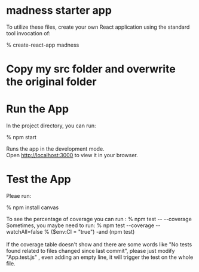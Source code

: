 # madness starter app

To utilize these files, create your own React application using the standard tool invocation of:

% create-react-app madness

# Copy my src folder and overwrite the original folder

# Run the App

In the project directory, you can run: 

% npm start

Runs the app in the development mode.\
Open [http://localhost:3000](http://localhost:3000) to view it in your browser.

# Test the App

Pleae run:

% npm install canvas

To see the percentage of coverage you can run :
% npm test -- --coverage
Sometimes, you maybe need to run: 
% npm test --coverage --watchAll=false
% ($env:CI = "true") -and (npm test)
\
\
If the coverage table doesn't show and there are some words like "No tests found related to files changed since last commit",
please just modify "App.test.js" , even adding an empty line, it will trigger the test on the whole file.
